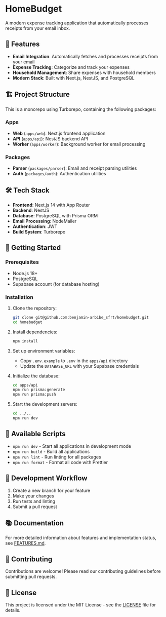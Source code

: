# HomeBudget

A modern expense tracking application that automatically processes receipts from your email inbox.

## 🚀 Features

- **Email Integration**: Automatically fetches and processes receipts from your email
- **Expense Tracking**: Categorize and track your expenses
- **Household Management**: Share expenses with household members
- **Modern Stack**: Built with Next.js, NestJS, and PostgreSQL

## 🏗️ Project Structure

This is a monorepo using Turborepo, containing the following packages:

### Apps

- **Web** (`apps/web`): Next.js frontend application
- **API** (`apps/api`): NestJS backend API
- **Worker** (`apps/worker`): Background worker for email processing

### Packages

- **Parser** (`packages/parser`): Email and receipt parsing utilities
- **Auth** (`packages/auth`): Authentication utilities

## 🛠️ Tech Stack

- **Frontend**: Next.js 14 with App Router
- **Backend**: NestJS
- **Database**: PostgreSQL with Prisma ORM
- **Email Processing**: NodeMailer
- **Authentication**: JWT
- **Build System**: Turborepo

## 🚦 Getting Started

### Prerequisites

- Node.js 18+
- PostgreSQL
- Supabase account (for database hosting)

### Installation

1. Clone the repository:
   ```bash
   git clone git@github.com:benjamin-arbibe_sfrt/homebudget.git
   cd homebudget
   ```

2. Install dependencies:
   ```bash
   npm install
   ```

3. Set up environment variables:
   - Copy `.env.example` to `.env` in the `apps/api` directory
   - Update the `DATABASE_URL` with your Supabase credentials

4. Initialize the database:
   ```bash
   cd apps/api
   npm run prisma:generate
   npm run prisma:push
   ```

5. Start the development servers:
   ```bash
   cd ../..
   npm run dev
   ```

## 📝 Available Scripts

- `npm run dev` - Start all applications in development mode
- `npm run build` - Build all applications
- `npm run lint` - Run linting for all packages
- `npm run format` - Format all code with Prettier

## 🔄 Development Workflow

1. Create a new branch for your feature
2. Make your changes
3. Run tests and linting
4. Submit a pull request

## 📚 Documentation

For more detailed information about features and implementation status, see [FEATURES.md](./FEATURES.md).

## 🤝 Contributing

Contributions are welcome! Please read our contributing guidelines before submitting pull requests.

## 📄 License

This project is licensed under the MIT License - see the [LICENSE](LICENSE) file for details.